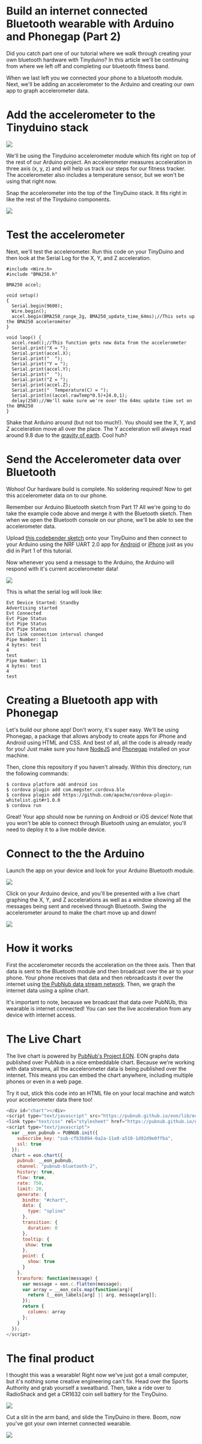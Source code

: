 # Build an internet connected Bluetooth wearable with Arduino and Phonegap (Part 2)

Did you catch part one of our tutorial where we walk through creating your own bluetooth hardware with Tinyduino? In this article we'll be continuing from where we left off and completing our bluetooth fitness band.

When we last left you we connected your phone to a bluetooth module. Next, we'll be adding an accelerometer to the Arduino and creating our own app to graph accelerometer data.

# Add the accelerometer to the Tinyduino stack

![](http://i.imgur.com/vGyWlve.jpg)

We'll be using the Tinyduino accelerometer module which fits right on top of the rest of our Arduino project. An accelerometer measures acceleration in three axis (x, y, z) and will help us track our steps for our fitness tracker. The accelerometer also includes a temperature sensor, but we won't be using that right now.

Snap the accelerometer into the top of the TinyDuino stack. It fits right in like the rest of the Tinyduino components.

![](http://i.imgur.com/zPJPlm3.jpg)

# Test the accelerometer

Next, we'll test the accelerometer. Run this code on your TinyDuino and then look at the Serial Log for the X, Y, and Z acceleration.

```
#include <Wire.h>
#include "BMA250.h"

BMA250 accel;

void setup()
{
  Serial.begin(9600);
  Wire.begin();
  accel.begin(BMA250_range_2g, BMA250_update_time_64ms);//This sets up the BMA250 accelerometer
}

void loop() {
  accel.read();//This function gets new data from the accelerometer
  Serial.print("X = ");
  Serial.print(accel.X);
  Serial.print("  ");
  Serial.print("Y = ");
  Serial.print(accel.Y);
  Serial.print("  ");
  Serial.print("Z = ");
  Serial.print(accel.Z);
  Serial.print("  Temperature(C) = ");
  Serial.println((accel.rawTemp*0.5)+24.0,1);
  delay(250);//We'll make sure we're over the 64ms update time set on the BMA250
}
```

Shake that Arduino around (but not too much!). You should see the X, Y, and Z acceleration move all over the place. The Y acceleration will always read around 9.8 due to the [gravity of earth](https://en.wikipedia.org/wiki/Gravity_of_Earth). Cool huh?

# Send the Accelerometer data over Bluetooth

Wohoo! Our hardware build is complete. No soldering required! Now to get this accelerometer data on to our phone. 

Remember our Arduino Bluetooth sketch from Part 1? All we're going to do take the example code above and merge it with the Bluetooth sketch. Then when we open the Bluetooth console on our phone, we'll be able to see the accelerometer data.

Upload [this codebender sketch](https://codebender.cc/sketch:147004#TinyShield_NRF8001_BLE_Example.ino) onto your TinyDuino and then connect to your Arduino using the NRF UART 2.0 app for [Android](https://play.google.com/store/apps/details?id=com.nordicsemi.nrfUARTv2&hl=en) or [iPhone](https://itunes.apple.com/us/app/nrf-uart/id614594903?mt=8) just as you did in Part 1 of this tutorial.

Now whenever you send a message to the Arduino, the Arduino will respond with it's current accelerometer data!

![](http://i.imgur.com/R8hrRAQ.jpg)

This is what the serial log will look like:

```
Evt Device Started: Standby
Advertising started
Evt Connected
Evt Pipe Status
Evt Pipe Status
Evt Pipe Status
Evt link connection interval changed
Pipe Number: 11
4 bytes: test
4
test
Pipe Number: 11
4 bytes: test
4
test
```

# Creating a Bluetooth app with Phonegap

Let's build our phone app! Don't worry, it's super easy. We'll be using Phonegap, a package that allows anybody to create apps for iPhone and Android using HTML and CSS. And best of all, all the code is already ready for you! Just make sure you have [NodeJS](https://nodejs.org/en/download/package-manager/) and [Phonegap](http://phonegap.com/install/) installed on your machine.

Then, clone this repository if you haven't already. Within this directory, run the following commands:

```
$ cordova platform add android ios  
$ cordova plugin add com.megster.cordova.ble
$ cordova plugin add https://github.com/apache/cordova-plugin-whitelist.git#r1.0.0
$ cordova run
```

Great! Your app should now be running on Android or iOS device! Note that you won't be able to connect through Bluetooth using an emulator, you'll need to deploy it to a live mobile device.

# Connect to the the Arduino

Launch the app on your device and look for your Arduino Bluetooth module.

![](http://i.imgur.com/xap56AM.jpg)

Click on your Arduino device, and you'll be presented with a live chart graphing the X, Y, and Z accelerations as well as a window showing all the messages being sent and received through Bluetooth. Swing the accelerometer around to make the chart move up and down!

![](http://i.imgur.com/R8hrRAQ.jpg)

# How it works

First the accelerometer records the acceleration on the three axis. Then that data is sent to the Bluetooth module and then broadcast over the air to your phone. Your phone receives that data and then rebroadcasts it over the internet using [the PubNub data stream network](http://pubnub.com). Then, we graph the internet data using a spline chart.

It's important to note, because we broadcast that data over PubNUb, this wearable is internet connected! You can see the live acceleration from any device with internet access.

# The Live Chart

The live chart is powered by [PubNub's Project EON](http://pubnub.com/developers/eon). EON graphs data published over PubNub in a nice embeddable chart. Because we're working with data streams, all the accelerometer data is being published over the internet. This means you can embed the chart anywhere, including multiple phones or even in a web page. 

Try it out, stick this code into an HTML file on your local machine and watch your accelerometer data there too!

```js
<div id="chart"></div>
<script type="text/javascript" src="https://pubnub.github.io/eon/lib/eon.js"></script>
<link type="text/css" rel="stylesheet" href="https://pubnub.github.io/eon/lib/eon.css" />
<script type="text/javascript">
  var __eon_pubnub = PUBNUB.init({
    subscribe_key: "sub-cfb3b894-0a2a-11e0-a510-1d92d9e0ffba",
    ssl: true
  });
  chart = eon.chart({
    pubnub: __eon_pubnub,
    channel: "pubnub-bluetooth-2",
    history: true,
    flow: true,
    rate: 750,
    limit: 20,
    generate: {
      bindto: "#chart",
      data: {
        type: "spline"
      },
      transition: {
        duration: 0
      },
      tooltip: {
       show: true
      },
      point: {
        show: true
      }
    },
    transform: function(message) {
      var message = eon.c.flatten(message);
      var array = __eon_cols.map(function(arg){
        return [__eon_labels[arg] || arg, message[arg]];
      });
      return {
        columns: array
      };
    }
  });
</script>
```

# The final product

I thought this was a wearable! Right now we've just got a small computer, but it's nothing some creative engineering can't fix. Head over the Sports Authority and grab yourself a sweatband. Then, take a ride over to RadioShack and get a CR1632 coin sell battery for the TinyDuino.

![](http://i.imgur.com/whH2Qjs.jpg)

Cut a slit in the arm band, and slide the TinyDuino in there. Boom, now you've got your own internet connected wearable.

![](http://i.imgur.com/deLwBHO.jpg)